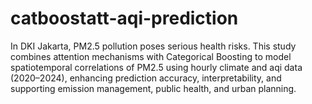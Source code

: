# catboostatt-aqi-prediction
In DKI Jakarta, PM2.5 pollution poses serious health risks. This study combines attention mechanisms with Categorical Boosting to model spatiotemporal correlations of PM2.5 using hourly climate and aqi data (2020–2024), enhancing prediction accuracy, interpretability, and supporting emission management, public health, and urban planning.
